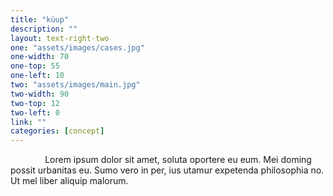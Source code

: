 ```yaml
---
title: "küup"
description: ""
layout: text-right-two
one: "assets/images/cases.jpg"
one-width: 70
one-top: 55
one-left: 10
two: "assets/images/main.jpg"
two-width: 90
two-top: 12
two-left: 0
link: ""
categories: [concept]
---
```


&nbsp; &nbsp; &nbsp; &nbsp; &nbsp; &nbsp; &nbsp; Lorem ipsum dolor sit amet, soluta oportere eu eum. Mei doming possit urbanitas eu. Sumo vero in per, ius utamur expetenda philosophia no. Ut mel liber aliquip malorum.